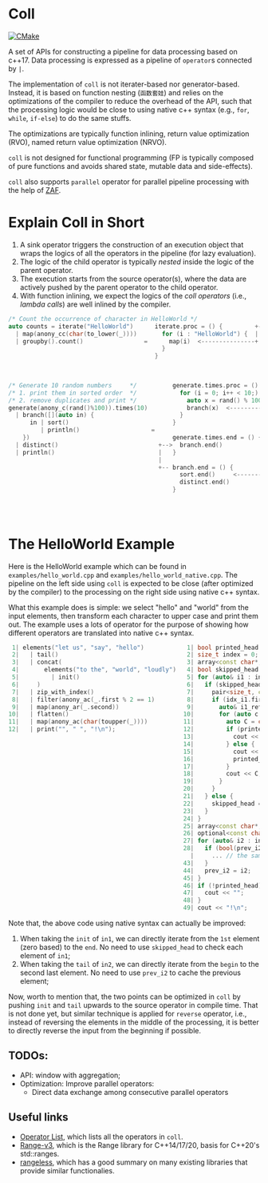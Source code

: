 # Coll

[![CMake](https://github.com/zzxx-husky/coll/actions/workflows/cmake.yml/badge.svg)](https://github.com/zzxx-husky/coll/actions/workflows/cmake.yml)

A set of APIs for constructing a pipeline for data processing based on c++17.
Data processing is expressed as a pipeline of `operator`s connected by `|`. 

The implementation of `coll` is not iterater-based nor generator-based. Instead, it is based on function nesting (`函数套娃`)
  and relies on the optimizations of the compiler to reduce the overhead of the API,
  such that the processing logic would be close to using native c++ syntax (e.g., `for`, `while`, `if-else`) to do the same stuffs.

The optimizations are typically
  function inlining,
  return value optimization (RVO),
  named return value optimization (NRVO).

`coll` is not designed for functional programming (FP is typically composed of pure functions and avoids shared state, mutable data and side-effects).

`coll` also supports `parallel` operator for parallel pipeline processing with the help of [ZAF](https://github.com/zzxx-husky/zaf).

# Explain Coll in Short

1. A sink operator triggers the construction of an execution object that wraps the logics of all the operators in the pipeline (for lazy evaluation).
2. The logic of the child operator is typically *nested* inside the logic of the parent operator.
3. The execution starts from the source operator(s), where the data are actively pushed by the parent operator to the child operator.
4. With function inlining, we expect the logics of the *coll operators* (i.e., *lambda calls*) are well inlined by the compiler.

```c++
/* Count the occurrence of character in HelloWorld */                                                                                 auto counts = []() {
auto counts = iterate("HelloWorld")      iterate.proc = () {         +-- map.proc = (i) {          +-- groupby.count.proc = (i) {       unordered_map<char, size_t> counts_map;
  | map(anony_cc(char(to_lower(_))))       for (i : "HelloWorld") {  |     r = char(to_lower(i));  |     counts_map[i]++;               for (auto i : "HelloWorld") {
  | groupby().count()                 =      map(i)  <---------------+     groupby.count(r);  <----+   }                           =      auto c = char(to_lower(i));
                                           }                             }                                                                counts_map[c]++;
                                         }                                                                                              }
                                                                                                                                        return counts_map;
                                                                                                                                      }();

/* Generate 10 random numbers     */          generate.times.proc = () {  +-- branch.proc = (i) {      +-- sort.proc = (i) {               []() {
/* 1. print them in sorted order  */            for (i = 0; i++ < 10;) {  |     /*1st branch*/         |     sort_buf.emplace_back(i)        vector<int> sort_buf;
/* 2. remove duplicates and print */              auto x = rand() % 100   |     sort(i)      <---------+   }                                 unordered_set<int> dist_buf;
generate(anony_c(rand()%100)).times(10)           branch(x)  <------------+     /*2nd branch*/                                               for (auto i = 0; i < 10; i++) {
  | branch([](auto in) {                        }                               distinct(i)  <------------ distinct.proc = (i) {               auto x = rand() % 100;
      in | sort()                             }                               }                              if (dist_buf.emplace(i))          sort_buf.emplace_back(x);
         | println()                    =                                                              +-->    println(i)               =      if (dist_buf.emplace(i).second) {
    })                                        generate.times.end = () {   +-- sort.end = () {          |     }                                   cout << i << "\n";
  | distinct()                            +-->  branch.end()              |     sort(sort_buf)         |   }                                   }
  | println()                             |   }                           |     for (i : sort_buf) {   |                                     }
                                          |                               |       println(i)  <--------+-- println.proc = (i) {              sort(sort_buf.begin(), sort_buf.end());
                                          +-- branch.end = () {           |     }                            cout << i;                      for (auto i : sort_buf) {
                                                sort.end()     <----------+     println.end() <--------+   }                                   cout << i << "\n";
                                                distinct.end()                }                        |                                     }
                                              }                                                        +-- println.end = (){}              }()
                                                                              distinct.end = () {      |
                                                                                println.end() <--------+
                                                                              }
```

# The HelloWorld Example

Here is the HelloWorld example which can be found in `examples/hello_world.cpp` and `examples/hello_world_native.cpp`.
The pipeline on the left side using `coll` is expected to be close (after optimized by the compiler) to the processing on the right side using native c++ syntax.

What this example does is simple: we select "hello" and "world" from the input elements, then transform each character to upper case and print them out.
The example uses a lots of operator for the purpose of showing how different operators are translated into native c++ syntax.

```c++
 1| elements("let us", "say", "hello")            1| bool printed_head = false;
 2|   | tail()                                    2| size_t index = 0;
 3|   | concat(                                   3| array<const char*, 3> in1{"let us", "say", "hello"};
 4|       elements("to the", "world", "loudly")   4| bool skipped_head = false;
 5|         | init()                              5| for (auto& i1 : in1) { // elements()
 6|     )                                         6|   if (skipped_head) { // tail()
 7|   | zip_with_index()                          7|     pair<size_t, const char*&> idx_i1{index++, i1}; // zip_with_index()
 8|   | filter(anony_ac(_.first % 2 == 1)         8|     if (idx_i1.first % 2 == 1) { // filter()
 9|   | map(anony_ar(_.second))                   9|       auto& i1_ref = idx_i1.second; // map()
10|   | flatten()                                10|       for (auto c = i1_ref; *c; c++) { // flatten()
11|   | map(anony_ac(char(toupper(_))))          11|         auto C = char(toupper(*c)); // map()
12|   | print("", " ", "!\n");                   12|         if (printed_head) { // print()
                                                 13|           cout << " ";
                                                 14|         } else {
                                                 15|           cout << "";
                                                 16|           printed_head = true;
                                                 17|         }
                                                 18|         cout << C;
                                                 19|       }
                                                 20|     }
                                                 21|   } else {
                                                 22|     skipped_head = true;
                                                 23|   }
                                                 24| }
                                                 25| array<const char*, 3> in2{"to the", "world", "loudly"};
                                                 26| optional<const char*> prev_i2;
                                                 27| for (auto& i2 : in2) { // elements()
                                                 28|   if (bool(prev_i2)) { // init()
                                                   |     ... // the same logic as from line 7 to line 20, concat()
                                                 43|   }
                                                 44|   prev_i2 = i2;
                                                 45| }
                                                 46| if (!printed_head) { // print()
                                                 47|   cout << "";
                                                 48| }
                                                 49| cout << "!\n";
```

Note that, the above code using native syntax can actually be improved:
1. When taking the `init` of `in1`, we can directly iterate from the `1st` element (zero based) to the `end`. No need to use `skipped_head` to check each element of `in1`;
2. When taking the `tail` of `in2`, we can directly iterate from the `begin` to the second last element. No need to use `prev_i2` to cache the previous element;

Now, worth to mention that, the two points can be optimized in `coll` by pushing `init` and `tail` upwards to the source operator in compile time.
That is not done yet, but similar technique is applied for `reverse` operator, i.e., instead of reversing the elements in the middle of the processing, it is better to directly reverse the input from the beginning if possible.

## TODOs:
+ API: window with aggregation;
+ Optimization: Improve parallel operators:
   + Direct data exchange among consecutive parallel operators

## Useful links
+ [Operator List](https://github.com/zzxx-husky/cpp-collection-api/wiki/OperatorList), which lists all the operators in `coll`.
+ [Range-v3](https://github.com/ericniebler/range-v3), which is the Range library for C++14/17/20, basis for C++20's std::ranges.
+ [rangeless](https://github.com/ast-al/rangeless), which has a good summary on many existing libraries that provide similar functionalies.
